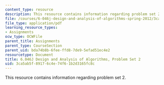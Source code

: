 ```yaml
---
content_type: resource
description: This resource contains information regarding problem set 2.
file: /courses/6-046j-design-and-analysis-of-algorithms-spring-2012/3ca5ab5f89176c4e74f61b2d3165fc8c_MIT6_046JS12_ps2.pdf
file_type: application/pdf
learning_resource_types:
- Assignments
ocw_type: OCWFile
parent_title: Assignments
parent_type: CourseSection
parent_uid: bda74b8b-6fee-ffd8-7de9-5efad51ec4e2
resourcetype: Document
title: 6.046J Design and Analysis of Algorithms, Problem Set 2
uid: 3ca5ab5f-8917-6c4e-74f6-1b2d3165fc8c
---
```

This resource contains information regarding problem set 2.

